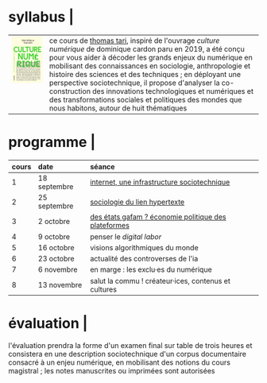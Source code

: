<h1>syllabus |</h1>

<table style="width: 100%">
  <colgroup>
       <col span="1" style="width: 15%;">
       <col span="1" style="width: 85%;">
  </colgroup>
  <tbody>
    <tr>
      <td style="vertical-align: top"><img src="./media/cardon_culture_numerique.jpg" /></td>
      <td style="text-align: left">ce cours de <a href="./leprof">thomas tari</a>, inspiré de l'ouvrage <i>culture numérique</i> de dominique cardon paru en 2019, a été conçu pour vous aider à décoder les grands enjeux du numérique en mobilisant des connaissances en sociologie, anthropologie et histoire des sciences et des techniques ; en déployant une perspective sociotechnique, il propose d'analyser la co-construction des innovations technologiques et numériques et des transformations sociales et politiques des mondes que nous habitons, autour de huit thématiques</td>
    </tr>
  </tbody>
</table>

<h1>programme |</h1>

<table>
  <thead>
    <tr>
      <th style="text-align: left">cours</th>
      <th style="text-align: left">date</th>
      <th style="text-align: left">séance</th>
    </tr>
  </thead>
  <tbody>
    <tr>
      <td style="text-align: left" style="color:#b5e853">1</td>
      <td style="text-align: left" style="color:#b5e853">18 septembre</td>
      <td style="text-align: left" style="color:#b5e853"><a href="/cultnum/cours1">internet, une infrastructure sociotechnique</a></td>
    </tr>
    <tr>
      <td style="text-align: left" style="color:#b5e853">2</td>
      <td style="text-align: left" style="color:#b5e853">25 septembre</td>
      <td style="text-align: left" style="color:#b5e853"><a href="/cultnum/cours2">sociologie du lien hypertexte</a></td>
    </tr>
    <tr>
      <td style="text-align: left" style="color:#b5e853">3</td>
      <td style="text-align: left" style="color:#b5e853">2 octobre</td>
      <td style="text-align: left" style="color:#b5e853"><a href="/cultnum/cours3">des états gafam ? économie politique des plateformes</a></td>
    </tr>
    <tr>
      <td style="text-align: left">4</td>
      <td style="text-align: left">9 octobre</td>
      <td style="text-align: left">penser le <i>digital labor</i></td>
    </tr>
    <tr>
      <td style="text-align: left">5</td>
      <td style="text-align: left">16 octobre</td>
      <td style="text-align: left">visions algorithmiques du monde</td>
    </tr>
    <tr>
      <td style="text-align: left">6</td>
      <td style="text-align: left">23 octobre</td>
      <td style="text-align: left">actualité des controverses de l'ia</td>
    </tr>
    <tr>
      <td style="text-align: left">7</td>
      <td style="text-align: left">6 novembre</td>
      <td style="text-align: left">en marge : les exclu·es du numérique</td>
    </tr>
    <tr>
      <td style="text-align: left">8</td>
      <td style="text-align: left">13 novembre</td>
      <td style="text-align: left">salut la commu ! créateur·ices, contenus et cultures</td>
    </tr>
  </tbody>
</table>

<h1>évaluation |</h1>

<p>l'évaluation prendra la forme d'un examen final sur table de trois heures et consistera en une description sociotechnique d'un corpus documentaire consacré à un enjeu numérique, en mobilisant des notions du cours magistral ; les notes manuscrites ou imprimées sont autorisées</p>
